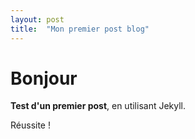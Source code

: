 ```yaml
---
layout: post
title:  "Mon premier post blog"
---
```


# Bonjour

**Test d'un premier post**, en utilisant Jekyll.

Réussite ! 
